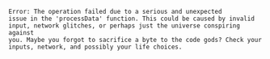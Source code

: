 <code>Error: The operation failed due to a serious and unexpected issue in the 'processData' function. This could be caused by invalid input, network glitches, or perhaps just the universe conspiring against you. Maybe you forgot to sacrifice a byte to the code gods? Check your inputs, network, and possibly your life choices.
</code>
